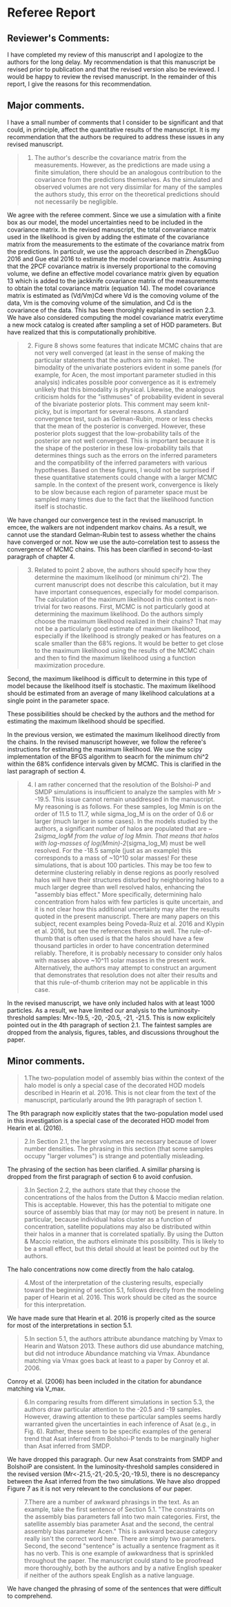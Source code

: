 # Referee Report 
## Reviewer's Comments:
I have completed my review of this manuscript and I apologize to the authors for the long delay. My recommendation is that this manuscript be revised prior to publication and that the revised version also be reviewed. I would be happy to review the revised manuscript. In the remainder of this report, I give the reasons for this recommendation.

## Major comments.

I have a small number of comments that I consider to be significant and that could, in principle, affect the quantitative results of the manuscript. It is my recommendation that the authors be required to address these issues in any revised manuscript.

> 1. The author's describe the covariance matrix from the measurements. However, as the predictions are made using a finite simulation, there should be an analogous contribution to the covariance from the predictions themselves. As the simulated and observed volumes are not very dissimilar for many of the samples the authors study, this error on the theoretical predictions should not necessarily be negligible.

We agree with the referee comment. Since we use a simulation with a finite box as our model, the model uncertainties 
need to be included in the covariance matrix. In the revised manuscript, the total convariance matrix used in the 
likelihood is given by adding the estimate of the covariance matrix from the measurements to the estimate of the 
covariance matrix from the predictions. In particulr, we use the approach described in Zheng&Guo 2016 and Gue etal 2016 
to estimate the model covariance matrix. Assuming that the 2PCF covariance matrix is inversely proportional 
to the comoving volume, we define an effective model covariance matrix given by equation 13 which is added to the jackknife 
covariance matrix of the measurements to obtain the total covariance matrix (equation 14). 
The model covariance matrix is estimated as (Vd/Vm)Cd where Vd is the comoving volume of the data, Vm is the comoving volume 
of the simulation, and Cd is the covariance of the data. This has been thoroighly explained in section 2.3. 
We have also considered computing the model covariance matrix everytime a new mock catalog is created after sampling 
a set of HOD parameters. But have realized that this is computationally prohibitive.

> 2. Figure 8 shows some features that indicate MCMC chains that are not very well converged (at least in the sense of making the particular statements that the authors aim to make). The bimodality of the univariate posteriors evident in some panels (for example, for Acen, the most important parameter studied in this analysis) indicates possible poor convergence as it is extremely unlikely that this bimodality is physical. Likewise, the analogous criticism holds for the "isthmuses" of probability evident in several of the bivariate posterior plots. This comment may seem knit-picky, but is important for several reasons. A standard convergence test, such as Gelman-Rubin, more or less checks that the mean of the posterior is converged. However, these posterior plots suggest that the low-probability tails of the posterior are not well converged. This is important because it is the shape of the posterior in these low-probability tails that determines things such as the errors on the inferred parameters and the compatibility of the inferred parameters with various hypotheses. Based on these figures, I would not be surprised if these quantitative statements could change with a larger MCMC sample. In the context of the present work, convergence is likely to be slow because each region of parameter space must be sampled many times due to the fact that the likelihood function itself is stochastic.

We have changed our convergence test in the revised manuscript. 
In emcee, the walkers are not indpendent markov chains. As a result, we cannot use 
the standard Gelman-Rubin test to assess whether the chains have converged or not. 
Now we use the auto-correlation test to assess the convergence of MCMC chains.
This has been clarified in second-to-last paragraph of chapter 4.

> 3. Related to point 2 above, the authors should specify how they determine the maximum likelihood (or minimum chi^2). The current manuscript does not describe this calculation, but it may have important consequences, especially for model comparison. The calculation of the maximum likelihood in this context is non-trivial for two reasons. First, MCMC is not particularly good at determining the maximum likelihood. Do the authors simply choose the maximum likelihood realized in their chains? That may not be a particularly good estimate of maximum likelihood, especially if the likelihood is strongly peaked or has features on a scale smaller than the 68% regions. It would be better to get close to the maximum likelihood using the results of the MCMC chain and then to find the maximum likelihood using a function maximization procedure. 

Second, the maximum likelihood is difficult to determine in this type of model because the likelihood itself is stochastic. The maximum likelihood should be estimated from an average of many likelihood calculations at a single point in the parameter space. 

These possibilities should be checked by the authors and the method for estimating the maximum likelihood should be specified.

In the previous version, we estimated the maximum likelihood directly from the chains. 
In the revised manuscript however, we follow the referee's instructions for estimating the maximum 
likelihood. We use the scipy implementation of the BFGS algorithm to seacrh for the minimum chi^2 
within the 68% confidence intervals given by MCMC. This is clarified in the last paragraph of section 4. 

> 4. I am rather concerned that the resolution of the Bolshoi-P and SMDP simulations is insufficient to analyze the samples with Mr > -19.5. This issue cannot remain unaddressed in the manuscript. My reasoning is as follows. For these samples, log Mmin is on the order of 11.5 to 11.7, while sigma_log_M is on the order of 0.6 or larger (much larger in some cases). In the models studied by the authors, a significant number of halos are populated that are ~ 2*sigma_logM from the value of log Mmin. That means that halos with log-masses of log(Mmin)-2*(sigma_log_M) must be well resolved. For the -18.5 sample (just as an example) this corresponds to a mass of ~10^10 solar masses! For these simulations, that is about 100 particles. This may be too few to determine clustering reliably in dense regions as poorly resolved halos will have their structures disturbed by neighboring halos to a much larger degree than well resolved halos, enhancing the "assembly bias effect." More specifically, determining halo concentration from halos with few particles is quite uncertain, and it is not clear how this additional uncertainty may alter the results quoted in the present manuscript. There are many papers on this subject, recent examples being Poveda-Ruiz et al. 2016 and Klypin et al. 2016, but see the references therein as well. The rule-of-thumb that is often used is that the halos should have a few thousand particles in order to have concentration determined reliably. Therefore, it is probably necessary to consider only halos with masses above ~10^11 solar masses in the present work. Alternatively, the authors may attempt to construct an argument that demonstrates that resolution does not alter their results and that this rule-of-thumb criterion may not be applicable in this case. 

In the revised manuscript, we have only included halos with at least 1000 particles. 
As a result, we have limited our analysis to the luminosity-threshold samples: Mr<-19.5, -20, -20.5, -21, -21.5. 
This is now explicitely pointed out in the 4th paragraph of section 2.1. The faintest samples are dropped from 
the analysis, figures, tables, and discussions throughout the paper.

## Minor comments.

> 1.The two-population model of assembly bias within the context of the halo model is only a special case of the decorated HOD models described in Hearin et al. 2016. This is not clear from the text of the manuscript, particularly around the 9th paragraph of section 1.

The 9th paragraph now explicitly states that the two-population model used in this investigation is a special case of the decorated HOD model from Hearin et al. (2016). 

> 2.In Section 2.1, the larger volumes are necessary because of lower number densities. The phrasing in this section (that some samples occupy "larger volumes") is strange and potentially misleading.

The phrasing of the section has been clarified. A simillar pharsing is dropped from the first paragraph of section 6 to avoid confusion. 

> 3.In Section 2.2, the authors state that they choose the concentrations of the halos from the Dutton & Maccio median relation. This is acceptable. However, this has the potential to mitigate one source of assembly bias that may (or may not) be present in nature. In particular, because individual halos cluster as a function of concentration, satellite populations may also be distributed within their halos in a manner that is correlated spatially. By using the Dutton & Maccio relation, the authors eliminate this possibility. This is likely to be a small effect, but this detail should at least be pointed out by the authors. 

The halo concentrations now come directly from the halo catalog.

> 4.Most of the interpretation of the clustering results, especially toward the beginning of section 5.1, follows directly from the modeling paper of Hearin et al. 2016. This work should be cited as the source for this interpretation.

We have made sure that Hearin et al. 2016 is properly cited as the source for most of the interpretations in section 5.1.

> 5.In section 5.1, the authors attribute abundance matching by Vmax to Hearin and Watson 2013. These authors did use abundance matching, but did not introduce Abundance matching via Vmax. Abundance matching via Vmax goes back at least to a paper by Conroy et al. 2006. 

Conroy et al. (2006) has been included in the citation for abundance matching via V_max.

> 6.In comparing results from different simulations in section 5.3, the authors draw particular attention to the -20.5 and -19 samples. However, drawing attention to these particular samples seems hardly warranted given the uncertainties in each inference of Asat (e.g., in Fig. 6). Rather, these seem to be specific examples of the general trend that Asat inferred from Bolshoi-P tends to be marginally higher than Asat inferred from SMDP.

We have dropped this paragraph. Our new Asat constraints from SMDP and BolshoiP are consistent. 
In the luminosity-threshold samples considered in the revised version (Mr<-21.5,-21,-20.5,-20,-19.5), 
there is no descrepancy between the Asat inferred from the two simulations. We have also dropped Figure 7 
as it is not very relevant to the conclusions of our paper.

> 7.There are a number of awkward phrasings in the text. As an example, take the first sentence of Section 5.1. "The constraints on the assembly bias parameters fall into two main categories. First, the satellite assembly bias parameter Asat and the second, the central assembly bias parameter Acen." This is awkward because category really isn't the correct word here. There are simply two parameters. Second, the second "sentence" is actually a sentence fragment as it has no verb. This is one example of awkwardness that is sprinkled throughout the paper. The manuscript could stand to be proofread more thoroughly, both by the authors and by a native English speaker if neither of the authors speak English as a native language.

We have changed the phrasing of some of the sentences that were difficult to comprehend.

